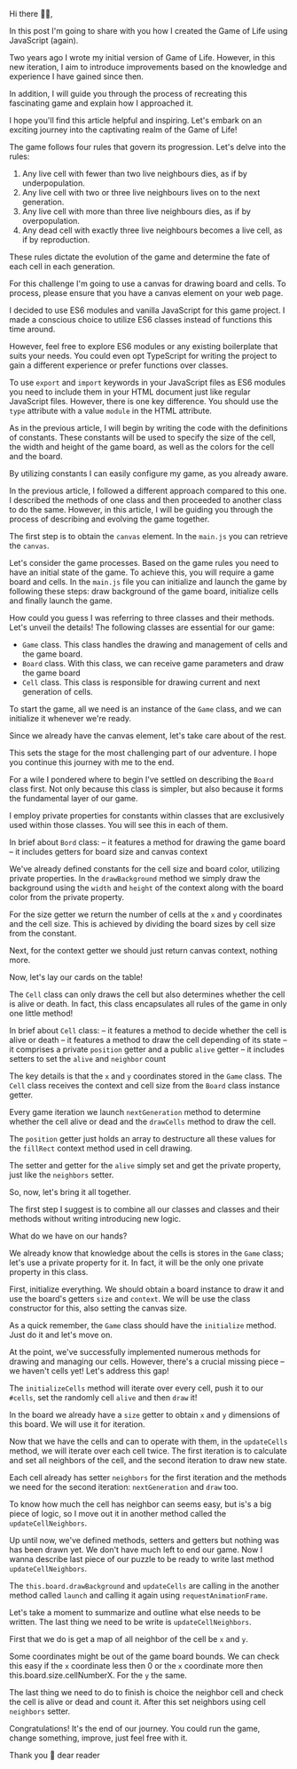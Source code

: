 Hi there 👋🏼,

In this post I'm going to share with you how I created the Game of Life using JavaScript (again).

Two years ago I wrote my initial version of Game of Life. However, in this new iteration, I aim to introduce improvements based on the knowledge and experience I have gained since then.

In addition, I will guide you through the process of recreating this fascinating game and explain how I approached it.

I hope you'll find this article helpful and inspiring. Let's embark on an exciting journey into the captivating realm of the Game of Life!

The game follows four rules that govern its progression. Let's delve into the rules:

1. Any live cell with fewer than two live neighbours dies, as if by underpopulation.
2. Any live cell with two or three live neighbours lives on to the next generation.
3. Any live cell with more than three live neighbours dies, as if by overpopulation.
4. Any dead cell with exactly three live neighbours becomes a live cell, as if by reproduction.

These rules dictate the evolution of the game and determine the fate of each cell in each generation.

For this challenge I'm going to use a canvas for drawing board and cells. To process, please ensure that you have a canvas element on your web page.

I decided to use ES6 modules and vanilla JavaScript for this game project. I made a conscious choice to utilize ES6 classes instead of functions this time around.

However, feel free to explore ES6 modules or any existing boilerplate that suits your needs. You could even opt TypeScript for writing the project to gain a different experience or prefer functions over classes.

To use `export` and `import` keywords in your JavaScript files as ES6 modules you need to include them in your HTML document just like regular JavaScript files. However, there is one key difference. You should use the `type` attribute with a value `module` in the HTML attribute.

As in the previous article, I will begin by writing the code with the definitions of constants. These constants will be used to specify the size of the cell, the width and height of the game board, as well as the colors for the cell and the board.

By utilizing constants I can easily configure my game, as you already aware.

In the previous article, I followed a different approach compared to this one. I described the methods of one class and then proceeded to another class to do the same. However, in this article, I will be guiding you through the process of describing and evolving the game together.

The first step is to obtain the `canvas` element. In the `main.js` you can retrieve the `canvas`.

Let's consider the game processes. Based on the game rules you need to have an initial state of the game. To achieve this, you will require a game board and cells. In the `main.js` file you can initialize and launch the game by following these steps: draw background of the game board, initialize cells and finally launch the game.

How could you guess I was referring to three classes and their methods. Let's unveil the details! The following classes are essential for our game:

- `Game` class. This class handles the drawing and management of cells and the game board.
- `Board` class. With this class, we can receive game parameters and draw the game board
- `Cell` class. This class is responsible for drawing current and next generation of cells.

To start the game, all we need is an instance of the `Game` class, and we can initialize it whenever we're ready.

Since we already have the canvas element, let's take care about of the rest.

This sets the stage for the most challenging part of our adventure. I hope you continue this journey with me to the end.

For a wile I pondered where to begin I've settled on describing the `Board` class first. Not only because this class is simpler, but also because it forms the fundamental layer of our game.

I employ private properties for constants within classes that are exclusively used within those classes. You will see this in each of them.

In brief about `Bord` class:
– it features a method for drawing the game board
– it includes getters for board size and canvas context

We've already defined constants for the cell size and board color, utilizing private properties. In the `drawBackground` method we simply draw the background using the `width` and `height` of the context along with the board color from the private property.

For the size getter we return the number of cells at the `x` and `y` coordinates and the cell size. This is achieved by dividing the board sizes by cell size from the constant.

Next, for the context getter we should just return canvas context, nothing more.

Now, let's lay our cards on the table!

The `Cell` class can only draws the cell but also determines whether the cell is alive or death. In fact, this class encapsulates all rules of the game in only one little method!

In brief about `Cell` class:
– it features a method to decide whether the cell is alive or death
– it features a method to draw the cell depending of its state
– it comprises a private `position` getter and a public `alive` getter
– it includes setters to set the `alive` and `neighbor` count

The key details is that the `x` and `y` coordinates stored in the `Game` class. The `Cell` class receives the context and cell size from the `Board` class instance getter.

Every game iteration we launch `nextGeneration` method to determine whether the cell alive or dead and the `drawCells` method to draw the cell.

The `position` getter just holds an array to destructure all these values for the `fillRect` context method used in cell drawing.

The setter and getter for the `alive` simply set and get the private property, just like the `neighbors` setter.

So, now, let's bring it all together.

The first step I suggest is to combine all our classes and classes and their methods without writing introducing new logic.

What do we have on our hands?

We already know that knowledge about the cells is stores in the `Game` class; let's use a private property for it. In fact, it will be the only one private property in this class.

First, initialize everything. We should obtain a board instance to draw it and use the board's getters `size` and `context`. We will be use the class constructor for this, also setting the canvas size.

As a quick remember, the `Game` class should have the `initialize` method. Just do it and let's move on.

At the point, we've successfully implemented numerous methods for drawing and managing our cells. However, there's a crucial missing piece – we haven't cells yet! Let's address this gap!

The `initializeCells` method will iterate over every cell, push it to our `#cells`, set the randomly cell `alive` and then `draw` it!

In the board we already have a `size` getter to obtain `x` and `y` dimensions of this board. We will use it for iteration.

Now that we have the cells and can to operate with them, in the `updateCells` method, we will iterate over each cell twice. The first iteration is to calculate and set all neighbors of the cell, and the second iteration to draw new state.

Each cell already has setter `neighbors` for the first iteration and the methods we need for the second iteration: `nextGeneration` and `draw` too.

To know how much the cell has neighbor can seems easy, but is's a big piece of logic, so I move out it in another method called the `updateCellNeighbors`.

Up until now, we've defined methods, setters and getters but nothing was has been drawn yet. We don't have much left to end our game. Now I wanna describe last piece of our puzzle to be ready to write last method `updateCellNeighbors`.

The `this.board.drawBackground` and `updateCells` are calling in the another method called `launch` and calling it again using `requestAnimationFrame`.

Let's take a moment to summarize and outline what else needs to be written. The last thing we need to be write is `updateCellNeighbors`.

First that we do is get a map of all neighbor of the cell be `x` and `y`.

Some coordinates might be out of the game board bounds. We can check this easy if the `x` coordinate less then 0 or the `x` coordinate more then this.board.size.cellNumberX. For the `y` the same.

The last thing we need to do to finish is choice the neighbor cell and check the cell is alive or dead and count it. After this set neighbors using cell `neighbors` setter.

Congratulations! It's the end of our journey. You could run the game, change something, improve, just feel free with it.

Thank you 💛 dear reader

